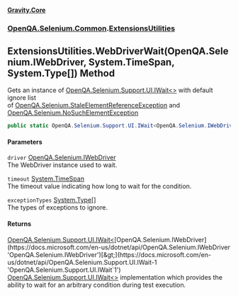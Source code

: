 #### [Gravity.Core](./index.md 'index')
### [OpenQA.Selenium.Common](./OpenQA-Selenium-Common.md 'OpenQA.Selenium.Common').[ExtensionsUtilities](./OpenQA-Selenium-Common-ExtensionsUtilities.md 'OpenQA.Selenium.Common.ExtensionsUtilities')
## ExtensionsUtilities.WebDriverWait(OpenQA.Selenium.IWebDriver, System.TimeSpan, System.Type[]) Method
Gets an instance of [OpenQA.Selenium.Support.UI.IWait&lt;&gt;](https://docs.microsoft.com/en-us/dotnet/api/OpenQA.Selenium.Support.UI.IWait-1 'OpenQA.Selenium.Support.UI.IWait`1') with default ignore list  
of [OpenQA.Selenium.StaleElementReferenceException](https://docs.microsoft.com/en-us/dotnet/api/OpenQA.Selenium.StaleElementReferenceException 'OpenQA.Selenium.StaleElementReferenceException') and [OpenQA.Selenium.NoSuchElementException](https://docs.microsoft.com/en-us/dotnet/api/OpenQA.Selenium.NoSuchElementException 'OpenQA.Selenium.NoSuchElementException')  
```csharp
public static OpenQA.Selenium.Support.UI.IWait<OpenQA.Selenium.IWebDriver> WebDriverWait(OpenQA.Selenium.IWebDriver driver, System.TimeSpan timeout, params System.Type[] exceptionTypes);
```
#### Parameters
<a name='OpenQA-Selenium-Common-ExtensionsUtilities-WebDriverWait(OpenQA-Selenium-IWebDriver_System-TimeSpan_System-Type--)-driver'></a>
`driver` [OpenQA.Selenium.IWebDriver](https://docs.microsoft.com/en-us/dotnet/api/OpenQA.Selenium.IWebDriver 'OpenQA.Selenium.IWebDriver')  
The WebDriver instance used to wait.  
  
<a name='OpenQA-Selenium-Common-ExtensionsUtilities-WebDriverWait(OpenQA-Selenium-IWebDriver_System-TimeSpan_System-Type--)-timeout'></a>
`timeout` [System.TimeSpan](https://docs.microsoft.com/en-us/dotnet/api/System.TimeSpan 'System.TimeSpan')  
The timeout value indicating how long to wait for the condition.  
  
<a name='OpenQA-Selenium-Common-ExtensionsUtilities-WebDriverWait(OpenQA-Selenium-IWebDriver_System-TimeSpan_System-Type--)-exceptionTypes'></a>
`exceptionTypes` [System.Type](https://docs.microsoft.com/en-us/dotnet/api/System.Type 'System.Type')[[]](https://docs.microsoft.com/en-us/dotnet/api/System.Array 'System.Array')  
The types of exceptions to ignore.  
  
#### Returns
[OpenQA.Selenium.Support.UI.IWait&lt;](https://docs.microsoft.com/en-us/dotnet/api/OpenQA.Selenium.Support.UI.IWait-1 'OpenQA.Selenium.Support.UI.IWait`1')[OpenQA.Selenium.IWebDriver](https://docs.microsoft.com/en-us/dotnet/api/OpenQA.Selenium.IWebDriver 'OpenQA.Selenium.IWebDriver')[&gt;](https://docs.microsoft.com/en-us/dotnet/api/OpenQA.Selenium.Support.UI.IWait-1 'OpenQA.Selenium.Support.UI.IWait`1')  
[OpenQA.Selenium.Support.UI.IWait&lt;&gt;](https://docs.microsoft.com/en-us/dotnet/api/OpenQA.Selenium.Support.UI.IWait-1 'OpenQA.Selenium.Support.UI.IWait`1') implementation which provides the ability to wait for an arbitrary condition during test execution.  
